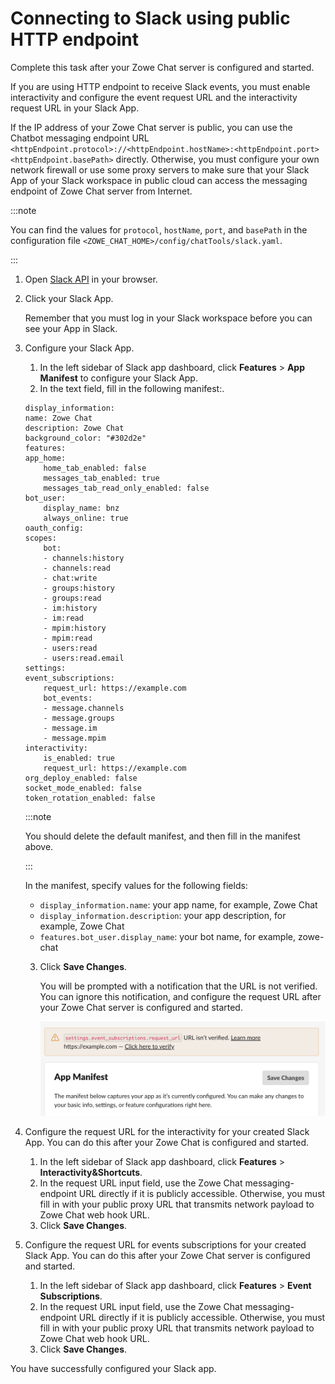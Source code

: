 # Connecting to Slack using public HTTP endpoint

Complete this task after your Zowe Chat server is configured and started.

If you are using HTTP endpoint to receive Slack events, you must enable interactivity and configure the event request URL and the interactivity request URL in your Slack App.

If the IP address of your Zowe Chat server is public, you can use the Chatbot messaging endpoint URL `<httpEndpoint.protocol>://<httpEndpoint.hostName>:<httpEndpoint.port><httpEndpoint.basePath>` directly. Otherwise, you must configure your own network firewall or use some proxy servers to make sure that your Slack App of your Slack workspace in public cloud can access the messaging endpoint of Zowe Chat server from Internet.

:::note

You can find the values for `protocol`, `hostName`, `port`, and `basePath` in the configuration file `<ZOWE_CHAT_HOME>/config/chatTools/slack.yaml`. 

:::

1. Open [Slack API](https://www.ibm.com/links?url=https%3A%2F%2Fapi.slack.com%2Fapps) in your browser.

2. Click your Slack App.
   
   Remember that you must log in your Slack workspace before you can see your App in Slack.

3. Configure your Slack App.

    1. In the left sidebar of Slack app dashboard, click **Features** > **App Manifest** to configure your Slack App.
    2. In the text field, fill in the following manifest:.

    ```
    display_information:
    name: Zowe Chat
    description: Zowe Chat
    background_color: "#302d2e"
    features:
    app_home:
        home_tab_enabled: false
        messages_tab_enabled: true
        messages_tab_read_only_enabled: false
    bot_user:
        display_name: bnz
        always_online: true
    oauth_config:
    scopes:
        bot:
        - channels:history
        - channels:read
        - chat:write
        - groups:history
        - groups:read
        - im:history
        - im:read
        - mpim:history
        - mpim:read
        - users:read
        - users:read.email
    settings:
    event_subscriptions:
        request_url: https://example.com
        bot_events:
        - message.channels
        - message.groups
        - message.im
        - message.mpim
    interactivity:
        is_enabled: true
        request_url: https://example.com
    org_deploy_enabled: false
    socket_mode_enabled: false
    token_rotation_enabled: false
    ```
   
    :::note
   
    You should delete the default manifest, and then fill in the manifest above.

    :::

    In the manifest, specify values for the following fields:

    - `display_information.name`: your app name, for example, Zowe Chat
    - `display_information.description`: your app description, for example, Zowe Chat
    - `features.bot_user.display_name`: your bot name, for example, zowe-chat
   
   3. Click **Save Changes**.
   
      You will be prompted with a notification that the URL is not verified. You can ignore this notification, and configure the request URL after your Zowe Chat server is configured and started.

      ![Notification](../../images/zowe-chat/slack_notification.png)

4. Configure the request URL for the interactivity for your created Slack App. You can do this after your Zowe Chat is configured and started.
   
    1. In the left sidebar of Slack app dashboard, click **Features** > **Interactivity&Shortcuts**.
    2. In the request URL input field, use the Zowe Chat messaging-endpoint URL directly if it is publicly accessible. Otherwise, you must fill in with your public proxy URL that transmits network payload to Zowe Chat web hook URL.
    3. Click **Save Changes**.

5. Configure the request URL for events subscriptions for your created Slack App. You can do this after your Zowe Chat server is configured and started.

    1. In the left sidebar of Slack app dashboard, click **Features** > **Event Subscriptions**.
    2. In the request URL input field, use the Zowe Chat messaging-endpoint URL directly if it is publicly accessible. Otherwise, you must fill in with your public proxy URL that transmits network payload to Zowe Chat web hook URL. 
    3. Click **Save Changes**.

You have successfully configured your Slack app.
